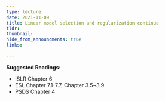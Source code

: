 ```yaml
---
type: lecture
date: 2021-11-09
title: Linear model selection and regularization continue
tldr: 
thumbnail: 
hide_from_announcments: true
links: 

---
```

**Suggested Readings:**
- ISLR Chapter 6
- ESL Chapter 7.1-7.7, Chapter 3.5~3.9
- PSDS Chapter 4


